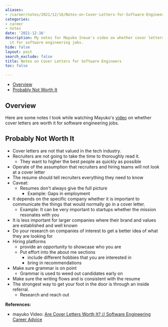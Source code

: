 ```yaml
---
aliases:
- /career/notes/2021/12/16/Notes-on-Cover-Letters-for-Software-Engineers
categories:
- career
- notes
date: '2021-12-16'
description: My notes for Mayuko Inoue's video on whether cover letters are worth
  it for software engineering jobs.
hide: false
layout: post
search_exclude: false
title: Notes on Cover Letters for Software Engineers
toc: false

---
```


* [Overview](#overview)
* [Probably Not Worth It](#probably-not-worth-it)



## Overview

Here are some notes I took while watching Mayuko's [video](https://www.youtube.com/watch?v=0USpL2kypUg) on whether cover letters are worth it for software engineering jobs.



## Probably Not Worth It

- Cover letters are not that valued in the tech industry.
- Recruiters are not going to take the time to thoroughly read it.
    - They want to higher the best people as quickly as possible
- Operate of the assumption that recruiters and hiring teams will not look at a cover letter
- The resume should tell recruiters everything they need to know
- Caveat:
    - Resumes don't always  give the full picture
        - Example: Gaps in employment
- It depends on the specific company whether it is important to communicate the things that would normally go in a cover letter.
    - Example: It can be very important to startups whether the mission resonates with you
- It is less important for larger companies where their brand and values are established and well known
- Do your research on companies of interest to get a better idea of what they are looking for
- Hiring platforms
    - provide an opportunity to showcase who you are
    - Put effort into the about me sections
        - include different hobbies that you are interested in
        - bring in recommendations
- Make sure grammar is on point
    - Grammar is used to weed out candidates early on
- Make sure the writing flows and is consistent with the resume
- The strongest way to get your foot in the door is through an inside referral.
    - Research and reach out




**References:**

* mayuko Video: [Are Cover Letters Worth It? // Software Engineering Career Advice](https://www.youtube.com/watch?v=0USpL2kypUg)

